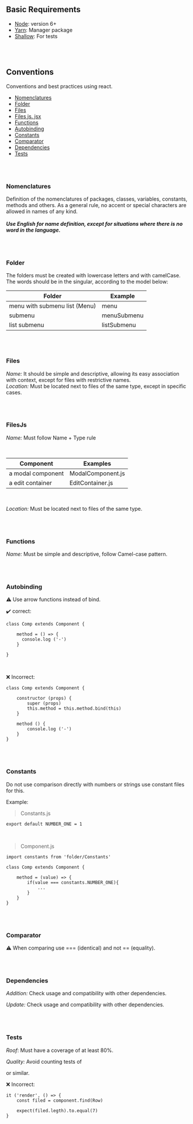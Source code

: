 
## Basic Requirements

* [Node](https://nodejs.org/en): version 6+
* [Yarn](https://yarnpkg.com/lang/en/): Manager package
* [Shallow](https://airbnb.io/enzyme/docs/api/shallow.html): For tests

</br></br>

## Conventions
Conventions and best practices using react.

* [Nomenclatures](#nomenclatures)
* [Folder](#folder)
* [Files](#files)
* [Files js. jsx](#filesjs)
* [Functions](#functions)
* [Autobinding](#autobinding)
* [Constants](#constants)
* [Comparator](#comparator)
* [Dependencies](#dependencies)
* [Tests](#tests)

</br></br>

### Nomenclatures
Definition of the nomenclatures of packages, classes, variables, constants, methods and others. As a general rule, no accent or special characters are allowed in names of any kind.
</br></br>
**_Use English for name definition, except for situations where there is no word in the language._**

</br></br>

### Folder
The folders must be created with lowercase letters and with camelCase. The words should be in the singular, according to the model below:

| Folder                        | Example                      |
|-------------------------------|------------------------------|
| menu with submenu list (Menu) | menu                         |
| submenu                       | menuSubmenu                  |
| list submenu                  | listSubmenu                  |


</br></br>

### Files

_Name:_
It should be simple and descriptive, allowing its easy association with context, except for files with restrictive names.
</br>
_Location:_
Must be located next to files of the same type, except in specific cases.

</br></br>

### FilesJs

_Name:_
Must follow Name + Type rule

</br>

| Component                     | Examples                     |
|-------------------------------|------------------------------|
| a modal component             | ModalComponent.js            |
| a edit container              | EditContainer.js             |


</br>

_Location:_
Must be located next to files of the same type.

</br></br>

### Functions

_Name:_
Must be simple and descriptive, follow Camel-case pattern.

</br></br>

### Autobinding

:warning: Use arrow functions instead of bind. 

:heavy_check_mark: correct:

```
class Comp extends Component {

    method = () => {
      console.log ('-')
    }
    
}
```
</br>

 :x: Incorrect:
 
```
class Comp extends Component {

    constructor (props) {
        super (props)   
        this.method = this.method.bind(this)
    }

    method () {
        console.log ('-')
    }
}
```

</br></br>

### Constants

Do not use comparison directly with numbers or strings use constant files for this.

Example:

> Constants.js

```
export default NUMBER_ONE = 1
```
</br>

> Component.js

```
import constants from 'folder/Constants'

class Comp extends Component {

    method = (value) => {
        if(value === constants.NUMBER_ONE){
            ...
        }
    }
}

```
</br></br>

### Comparator

:warning: When comparing use === (identical) and not == (equality). 

</br></br>

### Dependencies

_Addition:_ Check usage and compatibility with other dependencies.


_Update:_ Check usage and compatibility with other dependencies.

</br></br>

### Tests

_Roof_:
Must have a coverage of at least 80%.

 
_Quality:_
Avoid counting tests of <div /> or similar.

:x: Incorrect:

```
it ('render', () => {
    const filed = component.find(Row)

    expect(filed.legth).to.equal(7)
}
```

</br></br>
